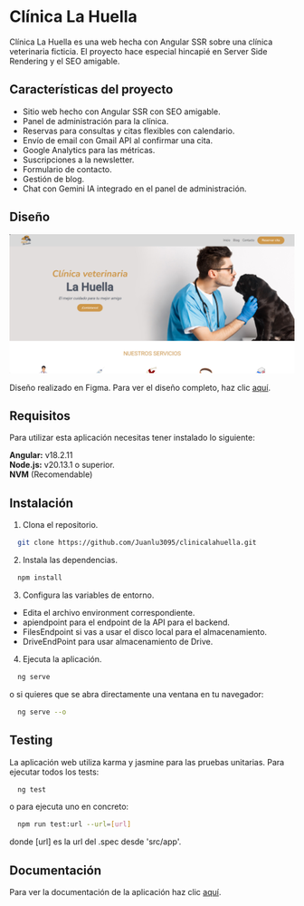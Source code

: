 
# Clínica La Huella

Clínica La Huella es una web hecha con Angular SSR sobre una clínica veterinaria ficticia. El proyecto hace especial hincapié en Server Side Rendering y el SEO amigable.

## Características del proyecto

- Sitio web hecho con Angular SSR con SEO amigable.
- Panel de administración para la clínica.
- Reservas para consultas y citas flexibles con calendario.
- Envío de email con Gmail API al confirmar una cita.
- Google Analytics para las métricas.
- Suscripciones a la newsletter.
- Formulario de contacto.
- Gestión de blog.
- Chat con Gemini IA integrado en el panel de administración.

## Diseño

![Home Screenshot](src/assets/img/capturapantalla_lahuella.png)

Diseño realizado en Figma. Para ver el diseño completo, haz clic <a href="https://www.figma.com/design/LsuXa2O8Y0vWcQDWlzBIlg/Cl%C3%ADnica-veterinaria?m=auto&t=T4pKS07hZqb7ry0L-1">aquí</a>.

## Requisitos

Para utilizar esta aplicación necesitas tener instalado lo siguiente: 

**Angular:** v18.2.11  
**Node.js:** v20.13.1 o superior.  
**NVM** (Recomendable)

## Instalación

1. Clona el repositorio.

```bash
  git clone https://github.com/Juanlu3095/clinicalahuella.git
```
2. Instala las dependencias.

```bash
  npm install
```
3. Configura las variables de entorno.

- Edita el archivo environment correspondiente.
- apiendpoint para el endpoint de la API para el backend.
- FilesEndpoint si vas a usar el disco local para el almacenamiento.
- DriveEndPoint para usar almacenamiento de Drive.

4. Ejecuta la aplicación.

```bash
  ng serve
```

o si quieres que se abra directamente una ventana en tu navegador: 

```bash
  ng serve --o
```

## Testing

La aplicación web utiliza karma y jasmine para las pruebas unitarias. Para ejecutar todos los tests:

```bash
  ng test
```

o para ejecuta uno en concreto:

```bash
  npm run test:url --url=[url]
```
donde [url] es la url del .spec desde 'src/app'.

## Documentación

Para ver la documentación de la aplicación haz clic <a href="https://drive.google.com/file/d/1XjvCEPnXBNrikfbmEOO4Bf3H8szjnjqG/view?usp=drive_link">aquí</a>.